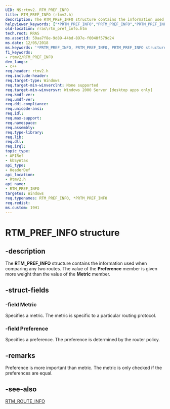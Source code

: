 ```yaml
---
UID: NS:rtmv2._RTM_PREF_INFO
title: RTM_PREF_INFO (rtmv2.h)
description: The RTM_PREF_INFO structure contains the information used when comparing any two routes. The value of the Preference member is given more weight than the value of the Metric member.
helpviewer_keywords: ["*PRTM_PREF_INFO","PRTM_PREF_INFO","PRTM_PREF_INFO structure pointer [RAS]","RTM_PREF_INFO","RTM_PREF_INFO structure [RAS]","_rtmv2ref_rtm_pref_info","rras.rtm_pref_info","rtmv2/PRTM_PREF_INFO","rtmv2/RTM_PREF_INFO"]
old-location: rras\rtm_pref_info.htm
tech.root: RRAS
ms.assetid: 50aa7f8e-9d89-44bd-897e-f0040f579d24
ms.date: 12/05/2018
ms.keywords: '*PRTM_PREF_INFO, PRTM_PREF_INFO, PRTM_PREF_INFO structure pointer [RAS], RTM_PREF_INFO, RTM_PREF_INFO structure [RAS], _rtmv2ref_rtm_pref_info, rras.rtm_pref_info, rtmv2/PRTM_PREF_INFO, rtmv2/RTM_PREF_INFO'
f1_keywords:
- rtmv2/RTM_PREF_INFO
dev_langs:
- c++
req.header: rtmv2.h
req.include-header: 
req.target-type: Windows
req.target-min-winverclnt: None supported
req.target-min-winversvr: Windows 2000 Server [desktop apps only]
req.kmdf-ver: 
req.umdf-ver: 
req.ddi-compliance: 
req.unicode-ansi: 
req.idl: 
req.max-support: 
req.namespace: 
req.assembly: 
req.type-library: 
req.lib: 
req.dll: 
req.irql: 
topic_type:
- APIRef
- kbSyntax
api_type:
- HeaderDef
api_location:
- Rtmv2.h
api_name:
- RTM_PREF_INFO
targetos: Windows
req.typenames: RTM_PREF_INFO, *PRTM_PREF_INFO
req.redist: 
ms.custom: 19H1
---
```


# RTM_PREF_INFO structure


## -description


The 
<b>RTM_PREF_INFO</b> structure contains the information used when comparing any two routes. The value of the <b>Preference</b> member is given more weight than the value of the <b>Metric</b> member.


## -struct-fields




### -field Metric

Specifies a metric. The metric is specific to a particular routing protocol.


### -field Preference

Specifies a preference. The preference is determined by the router policy.


## -remarks



Preference is more important than metric. The metric is only  checked if the preferences are equal.




## -see-also




<a href="https://docs.microsoft.com/windows/desktop/api/rtmv2/ns-rtmv2-rtm_route_info">RTM_ROUTE_INFO</a>
 

 

